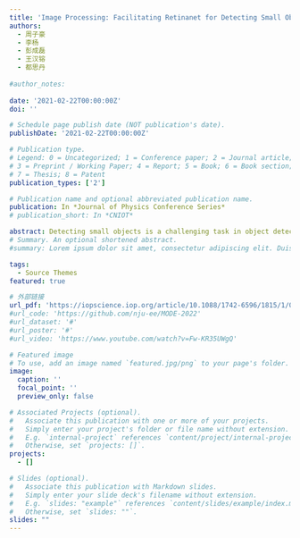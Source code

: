 ```yaml
---
title: 'Image Processing: Facilitating Retinanet for Detecting Small Objects'
authors:
  - 周子豪
  - 李杨
  - 彭成磊
  - 王汉镕
  - 都思丹
  
#author_notes:
  
date: '2021-02-22T00:00:00Z'
doi: ''

# Schedule page publish date (NOT publication's date).
publishDate: '2021-02-22T00:00:00Z'

# Publication type.
# Legend: 0 = Uncategorized; 1 = Conference paper; 2 = Journal article;
# 3 = Preprint / Working Paper; 4 = Report; 5 = Book; 6 = Book section;
# 7 = Thesis; 8 = Patent
publication_types: ['2']

# Publication name and optional abbreviated publication name.
publication: In *Journal of Physics Conference Series*
# publication_short: In *CNIOT*

abstract: Detecting small objects is a challenging task in object detection due to low spatial resolution and interference by background. Specifically, one-stage detectors struggle with small objects for they generate worse candidate bounding boxes. In this paper, several modifications are made to the original Retinanet to tackle the problem. Dilated convolutional layers are added to the backbone to get fined-grained features along with semantic information. The gradient of loss function is increased near the origin to enhance the quality of candidate boxes for small objects. A novel feature fusion method is also proposed to directly guide low-level features with semantic information. Significant improvement of 5.1 mAP can be seen when evaluating on MOCOD small object dataset, which contains a large amount of small objects. Our method can be easily migrated to other backbone networks with feature pyramids for detecting small objects.
# Summary. An optional shortened abstract.
#summary: Lorem ipsum dolor sit amet, consectetur adipiscing elit. Duis posuere tellus ac convallis placerat. Proin tincidunt magna sed ex sollicitudin condimentum.

tags:
  - Source Themes
featured: true

# 外部链接
url_pdf: 'https://iopscience.iop.org/article/10.1088/1742-6596/1815/1/012016/meta'
#url_code: 'https://github.com/nju-ee/MODE-2022'
#url_dataset: '#'
#url_poster: '#'
#url_video: 'https://www.youtube.com/watch?v=Fw-KR35UWgQ'

# Featured image
# To use, add an image named `featured.jpg/png` to your page's folder.
image:
  caption: ''
  focal_point: ''
  preview_only: false

# Associated Projects (optional).
#   Associate this publication with one or more of your projects.
#   Simply enter your project's folder or file name without extension.
#   E.g. `internal-project` references `content/project/internal-project/index.md`.
#   Otherwise, set `projects: []`.
projects:
  - []

# Slides (optional).
#   Associate this publication with Markdown slides.
#   Simply enter your slide deck's filename without extension.
#   E.g. `slides: "example"` references `content/slides/example/index.md`.
#   Otherwise, set `slides: ""`.
slides: ""
---
```


